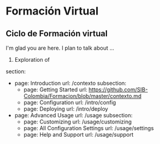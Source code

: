 # Formación Virtual
## Ciclo de Formación virtual

I'm glad you are here. I plan to talk about ...

1. Exploration of

section:
  - page: Introduction
    url: /contexto
    subsection:
      - page: Getting Started
        url: https://github.com/SIB-Colombia/Formacion/blob/master/contexto.md
      - page: Configuration
        url: /intro/config
      - page: Deploying
        url: /intro/deploy
  - page: Advanced Usage
    url: /usage
    subsection:
      - page: Customizing
        url: /usage/customizing
      - page: All Configuration Settings
        url: /usage/settings
      - page: Help and Support
        url: /usage/support
